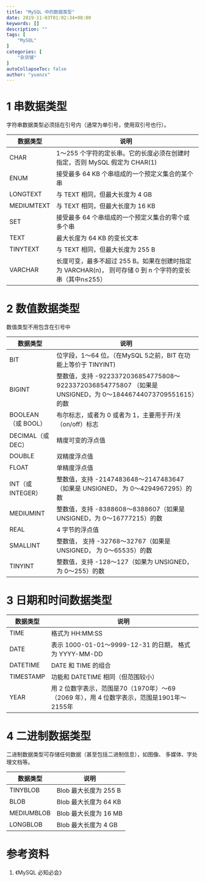 ```yaml
---
title: "MySQL 中的数据类型"
date: 2019-11-03T01:02:34+08:00
keywords: []
description: ""
tags: [
    "MySQL"
]
categories: [
    "杂货铺"
]
autoCollapseToc: false
author: "yuanzx"
---
```


# 1 串数据类型

字符串数据类型必须括在引号内（通常为单引号，使用双引号也行）。

| 数据类型   | 说明                                                                                                    |
| ---------- | ------------------------------------------------------------------------------------------------------- |
| CHAR       | 1～255 个字符的定长串。它的长度必须在创建时指定，否则 MySQL 假定为 CHAR(1)                              |
| ENUM       | 接受最多 64 KB 个串组成的一个预定义集合的某个串                                                         |
| LONGTEXT   | 与 TEXT 相同，但最大长度为 4 GB                                                                         |
| MEDIUMTEXT | 与 TEXT 相同，但最大长度为 16 KB                                                                        |
| SET        | 接受最多 64 个串组成的一个预定义集合的零个或多个串                                                      |
| TEXT       | 最大长度为 64 KB 的变长文本                                                                             |
| TINYTEXT   | 与 TEXT 相同，但最大长度为 255 B                                                                        |
| VARCHAR    | 长度可变，最多不超过 255 B。如果在创建时指定为 VARCHAR(n)， 则可存储 0 到 n 个字符的变长串（其中n≤255） |

# 2 数值数据类型

数值类型不用包含在引号中

| 数据类型           | 说明                                                                                                       |
| ------------------ | ---------------------------------------------------------------------------------------------------------- |
| BIT                | 位字段，1～64 位。（在MySQL 5之前，BIT 在功能上等价于 TINYINT)                                             |
| BIGINT             | 整数值，支持 -9223372036854775808～9223372036854775807 （如果是 UNSIGNED，为 0～18446744073709551615）的数 |
| BOOLEAN（或 BOOL） | 布尔标志，或者为 0 或者为 1，主要用于开/关（on/off）标志                                                   |
| DECIMAL（或 DEC）  | 精度可变的浮点值                                                                                           |
| DOUBLE             | 双精度浮点值                                                                                               |
| FLOAT              | 单精度浮点值                                                                                               |
| INT（或 INTEGER）  | 整数值，支持 -2147483648～2147483647（如果是 UNSIGNED， 为 0～4294967295）的数                             |
| MEDIUMINT          | 整数值，支持 -8388608～8388607（如果是 UNSIGNED，为 0～16777215）的数                                      |
| REAL               | 4 字节的浮点值                                                                                             |
| SMALLINT           | 整数值， 支持 -32768～32767（如果是 UNSIGNED， 为 0～65535）的数                                           |
| TINYINT            | 整数值，支持 -128～127（如果为 UNSIGNED，为 0～255）的数                                                   |

# 3 日期和时间数据类型

| 数据类型  | 说明                                                                                      |
| --------- | ----------------------------------------------------------------------------------------- |
| TIME      | 格式为 HH:MM:SS                                                                           |
| DATE      | 表示 1000-01-01～9999-12-31 的日期， 格式为 YYYY-MM-DD                                    |
| DATETIME  | DATE 和 TIME 的组合                                                                       |
| TIMESTAMP | 功能和 DATETIME 相同（但范围较小）                                                        |
| YEAR      | 用 2 位数字表示，范围是70（1970年）～69（2069 年），用 4 位数字表示，范围是1901年～2155年 |

# 4 二进制数据类型

二进制数据类型可存储任何数据（甚至包括二进制信息），如图像、 多媒体、字处理文档等。

| 数据类型   | 说明                  |
| ---------- | --------------------- |
| TINYBLOB   | Blob 最大长度为 255 B |
| BLOB       | Blob 最大长度为 64 KB |
| MEDIUMBLOB | Blob 最大长度为 16 MB |
| LONGBLOB   | Blob 最大长度为 4 GB  |

# 参考资料

1. 《MySQL 必知必会》